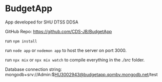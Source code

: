 # BudgetApp
App developed for SHU DTSS DDSA

GitHub Repo: https://github.com/CDS-JB/BudgetApp

run `npm install` 

run `node app` or `nodemon app` to host the server on port 3000.

run `npx mix` or `npx mix watch` to compile everything in the _./src_ folder.

Database connection string: mongodb+srv://Admin:$HU3002943@budgetapp.qombv.mongodb.net/test

